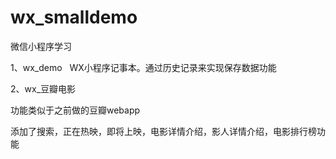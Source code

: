 # wx_smalldemo
微信小程序学习

1、wx_demo  
WX小程序记事本。通过历史记录来实现保存数据功能

2、wx_豆瓣电影  

功能类似于之前做的豆瓣webapp 

添加了搜索，正在热映，即将上映，电影详情介绍，影人详情介绍，电影排行榜功能
